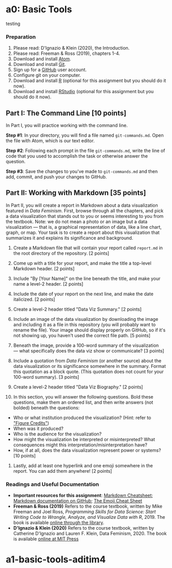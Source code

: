 # a0: Basic Tools
testing
### Preparation
1. Please read: D'lgnazio & Klein (2020), the Introduction.
1. Please read: Freeman & Ross (2019), chapters 1-4.
1. Download and install [Atom](https://atom.io/).
2. Download and install [Git](https://git-scm.com/).
3. Sign up for a [GitHub](https://github.com/) user account.
3. Configure git on your computer.
4. Download and install [R](https://cran.r-project.org/) (optional for this assignment but you should do it now).
5. Download and install [RStudio](https://www.rstudio.com/) (optional for this assignment but you should do it now).


## Part I: The Command Line [10 points]
In Part I, you will practice working with the command line.

**Step #1**: In your directory, you will find a file named ``git-commands.md``. Open the file with Atom, which is our text editor.

**Step #2**: Following each prompt in the file ``git-commands.md``, write the line of code that you used to accomplish the task or otherwise answer the question.

**Step #3**: Save the changes to you've made to ``git-commands.md`` and then add, commit, and push your changes to GitHub.


## Part II: Working with Markdown [35 points]

In Part II, you will create a report in Markdown about a data visualization featured in *Data Feminism*. First, browse through all the chapters, and pick a data visualization that stands out to you or seems interesting to you from the textbook. Note: we do not mean a photo or an image but a data visualization — that is, a graphical representation of data, like a line chart, graph, or map. Your task is to create a report about this visualization that summarizes it and explains its significance and background.


1. Create a Markdown file that will contain your report called ``report.md`` in the root directory of the repository. [2 points]
1. Come up with a title for your report, and make the title a top-level Markdown header. [2 points]
1. Include "By [Your Name]" on the line beneath the title, and make your name a level-2 header. [2 points]
1. Include the date of your report on the next line, and make the date italicized. [2 points]

1. Create a level-2 header titled "Data Viz Summary." [2 points]
1. Include an image of the data visualization by downloading the image and including it as a file in this repository (you will probably want to rename the file). Your image should display properly on GitHub, so if it's not showing up, you haven't used the correct file path. [5 points]
1. Beneath the image, provide a 100-word summary of the visualization — what specifically does the data viz show or communicate? [3 points]
1. Include a quotation from *Data Feminism* (or another source) about the data visualization or its significance somewhere in the summary. Format this quotation as a block quote. (This quotation does not count for your 100-word summary). [3 points]
1. Create a level-2 header titled "Data Viz Biography." [2 points]
1. In this section, you will answer the following questions. Bold these questions, make them an ordered list, and then write answers (not bolded) beneath the questions:

  - Who or what institution produced the visualization? (Hint: refer to ["Figure Credits"](https://data-feminism.mitpress.mit.edu/pub/ftb0980j/release/1?readingCollection=0cd867ef))
  - When was it produced?
  - Who is the audience for the visualization?
  - How might the visualization be interpreted or misinterpreted? What consequences might this interpretation/misinterpretation have?
  - How, if at all, does the data visualization represent power or systems?
  [10 points]
1. Lastly, add at least one hyperlink and one emoji somewhere in the report. You can add them anywhere! [2 points]

### Readings and Useful Documentation
* **Important resources for this assignment**: [Markdown Cheatsheet](https://github.com/adam-p/markdown-here/wiki/Markdown-Cheatsheet); [Markdown documentation on GitHub](https://guides.github.com/features/mastering-markdown/#GitHub-flavored-markdown); [The Emoji Cheat Sheet](https://github.com/ikatyang/emoji-cheat-sheet)
* **Freeman & Ross (2019)** Refers to the course textbook, written by Mike Freeman and Joel Ross, *Programming Skills for Data Science: Start Writing Code to Wrangle, Analyze, and Visualize Data with R*, 2019. The book is available [online through the library](https://alliance-primo.hosted.exlibrisgroup.com/primo-explore/fulldisplay?docid=CP71294895890001451&context=L&vid=UW&lang=en_US&search_scope=all&adaptor=Local%20Search%20Engine&tab=default_tab&query=any,contains,programming%20skills%20for%20data%20science).
* **D'lgnazio & Klein (2020)** Refers to the course textbook, written by Catherine D'lgnazio and Lauren F. Klein, Data Feminism, 2020. The book is available [online at MIT Press](https://data-feminism.mitpress.mit.edu/)


# a1-basic-tools-aditim4
